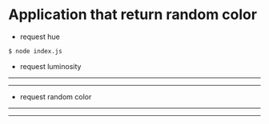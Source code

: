 # Application that return random color

- request hue

```bash
$ node index.js
```

- request luminosity

---

---

- request random color

---

---
